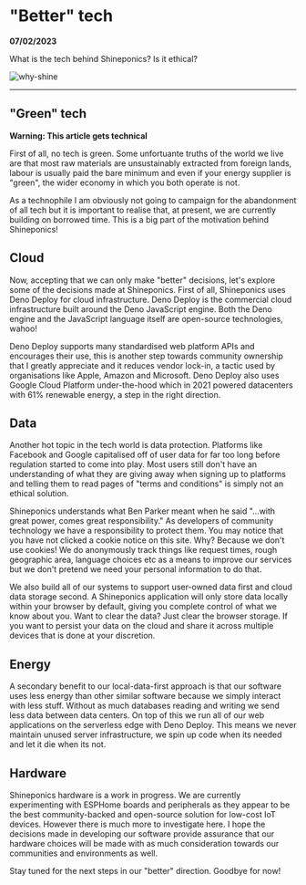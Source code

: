 # "Better" tech

<p id="date"><strong>07/02/2023</strong></p>
<p id="desc">What is the tech behind Shineponics? Is it ethical?</p>

![why-shine](/news/articles/why-shine/noun-light-bulb-58666.png)

<hr>

## "Green" tech 

**Warning: This article gets technical**

First of all, no tech is green. Some unfortuante truths of the world we live are that most raw materials are unsustainably extracted from foreign lands, labour is usually paid the bare minimum and even if your energy supplier is "green", the wider economy in which you both operate is not.

As a technophile I am obviously not going to campaign for the abandonment of all tech but it is important to realise that, at present, we are currently building on borrowed time. This is a big part of the motivation behind Shineponics!

## Cloud

Now, accepting that we can only make "better" decisions, let's explore some of the decisions made at Shineponics. First of all, Shineponics uses Deno Deploy for cloud infrastructure. Deno Deploy is the commercial cloud infrastructure built around the Deno JavaScript engine. Both the Deno engine and the JavaScript language itself are open-source technologies, wahoo! 

Deno Deploy supports many standardised web platform APIs and encourages their use, this is another step towards community ownership that I greatly appreciate and it reduces vendor lock-in, a tactic used by organisations like Apple, Amazon and Microsoft. Deno Deploy also uses Google Cloud Platform under-the-hood which in 2021 powered datacenters with 61% renewable energy, a step in the right direction.

## Data

Another hot topic in the tech world is data protection. Platforms like Facebook and Google capitalised off of user data for far too long before regulation started to come into play. Most users still don't have an understanding of what they are giving away when signing up to platforms and telling them to read pages of "terms and conditions" is simply not an ethical solution.

Shineponics understands what Ben Parker meant when he said "...with great power, comes great responsibility." As developers of community technology we have a responsibility to protect them. You may notice that you have not clicked a cookie notice on this site. Why? Because we don't use cookies! We do anonymously track things like request times, rough geographic area, language choices etc as a means to improve our services but we don't pretend we need your personal information to do that.

We also build all of our systems to support user-owned data first and cloud data storage second. A Shineponics application will only store data locally within your browser by default, giving you complete control of what we know about you. Want to clear the data? Just clear the browser storage. If you want to persist your data on the cloud and share it across multiple devices that is done at your discretion. 

## Energy

A secondary benefit to our local-data-first approach is that our software uses less energy than other similar software because we simply interact with less stuff. Without as much databases reading and writing we send less data between data centers. On top of this we run all of our web applications on the serverless edge with Deno Deploy. This means we never maintain unused server infrastructure, we spin up code when its needed and let it die when its not. 

## Hardware

Shineponics hardware is a work in progress. We are currently experimenting with ESPHome boards and peripherals as they appear to be the best community-backed and open-source solution for low-cost IoT devices. However there is much more to investigate here. I hope the decisions made in developing our software provide assurance that our hardware choices will be made with as much consideration towards our communities and environments as well.

Stay tuned for the next steps in our "better" direction. Goodbye for now!